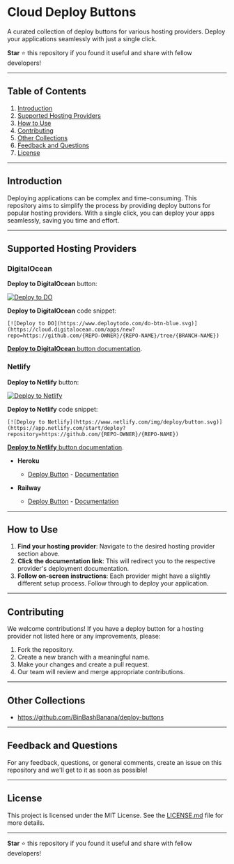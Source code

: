 # Cloud Deploy Buttons

A curated collection of deploy buttons for various hosting providers. Deploy your applications seamlessly with just a single click.

**Star** :star: this repository if you found it useful and share with fellow developers!

---

## Table of Contents

1. [Introduction](#introduction)
2. [Supported Hosting Providers](#supported-hosting-providers)
3. [How to Use](#how-to-use)
4. [Contributing](#contributing)
5. [Other Collections](#other-collections)
6. [Feedback and Questions](#feedback-and-questions)
7. [License](#license)

---

## Introduction

Deploying applications can be complex and time-consuming. This repository aims to simplify the process by providing deploy buttons for popular hosting providers. With a single click, you can deploy your apps seamlessly, saving you time and effort.

---

## Supported Hosting Providers

### DigitalOcean

**Deploy to DigitalOcean** button:

[![Deploy to DO](https://www.deploytodo.com/do-btn-blue.svg)](https://cloud.digitalocean.com/apps/new?repo=https://github.com/{REPO-OWNER}/{REPO-NAME}/tree/{BRANCH-NAME})

**Deploy to DigitalOcean** code snippet:

```
[![Deploy to DO](https://www.deploytodo.com/do-btn-blue.svg)](https://cloud.digitalocean.com/apps/new?repo=https://github.com/{REPO-OWNER}/{REPO-NAME}/tree/{BRANCH-NAME})
```

[**Deploy to DigitalOcean** button documentation](https://docs.digitalocean.com/products/app-platform/how-to/add-deploy-do-button/).

### Netlify

**Deploy to Netlify** button:

[![Deploy to Netlify](https://www.netlify.com/img/deploy/button.svg)](https://app.netlify.com/start/deploy?repository=https://github.com/{REPO-OWNER}/{REPO-NAME})

**Deploy to Netlify** code snippet:

```
[![Deploy to Netlify](https://www.netlify.com/img/deploy/button.svg)](https://app.netlify.com/start/deploy?repository=https://github.com/{REPO-OWNER}/{REPO-NAME})
```

[**Deploy to Netlify** button documentation](https://docs.netlify.com/site-deploys/create-deploys/#deploy-to-netlify-button).

- **Heroku**
    - [Deploy Button](#) - [Documentation](#)

- **Railway**
    - [Deploy Button](#) - [Documentation](#)

---

## How to Use

1. **Find your hosting provider**: Navigate to the desired hosting provider section above.
2. **Click the documentation link**: This will redirect you to the respective provider's deployment documentation.
3. **Follow on-screen instructions**: Each provider might have a slightly different setup process. Follow through to deploy your application.

---

## Contributing

We welcome contributions! If you have a deploy button for a hosting provider not listed here or any improvements, please:

1. Fork the repository.
2. Create a new branch with a meaningful name.
3. Make your changes and create a pull request.
4. Our team will review and merge appropriate contributions.

---

## Other Collections

- https://github.com/BinBashBanana/deploy-buttons

---

## Feedback and Questions

For any feedback, questions, or general comments, create an issue on this repository and we'll get to it as soon as possible!

---

## License

This project is licensed under the MIT License. See the [LICENSE.md](/LICENSE.md) file for more details.

---

**Star** :star: this repository if you found it useful and share with fellow developers!
